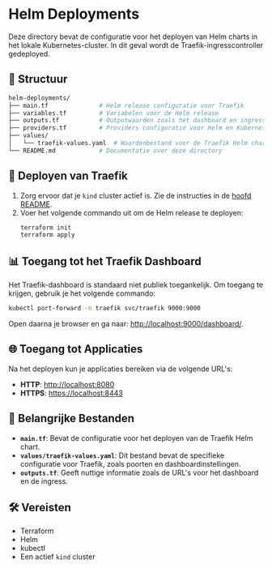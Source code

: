 # Helm Deployments

Deze directory bevat de configuratie voor het deployen van Helm charts in het lokale Kubernetes-cluster. In dit geval wordt de Traefik-ingresscontroller gedeployed.

## 📁 Structuur

```bash
helm-deployments/
├── main.tf              # Helm release configuratie voor Traefik
├── variables.tf         # Variabelen voor de Helm release
├── outputs.tf           # Outputwaarden zoals het dashboard en ingress URL's
├── providers.tf         # Providers configuratie voor Helm en Kubernetes
├── values/
│   └── traefik-values.yaml  # Waardenbestand voor de Traefik Helm chart
└── README.md            # Documentatie over deze directory
```

## 🚀 Deployen van Traefik

1. Zorg ervoor dat je `kind` cluster actief is. Zie de instructies in de [hoofd README](../README.md).
2. Voer het volgende commando uit om de Helm release te deployen:
    ```bash
    terraform init
    terraform apply
    ```

## 📊 Toegang tot het Traefik Dashboard

Het Traefik-dashboard is standaard niet publiek toegankelijk. Om toegang te krijgen, gebruik je het volgende commando:

```bash
kubectl port-forward -n traefik svc/traefik 9000:9000
```

Open daarna je browser en ga naar: [http://localhost:9000/dashboard/](http://localhost:9000/dashboard/).

## 🌐 Toegang tot Applicaties

Na het deployen kun je applicaties bereiken via de volgende URL's:

- **HTTP**: [http://localhost:8080](http://localhost:8080)
- **HTTPS**: [https://localhost:8443](https://localhost:8443)

## 📄 Belangrijke Bestanden

- **`main.tf`**: Bevat de configuratie voor het deployen van de Traefik Helm chart.
- **`values/traefik-values.yaml`**: Dit bestand bevat de specifieke configuratie voor Traefik, zoals poorten en dashboardinstellingen.
- **`outputs.tf`**: Geeft nuttige informatie zoals de URL's voor het dashboard en de ingress.

## 🛠️ Vereisten

- Terraform
- Helm
- kubectl
- Een actief `kind` cluster